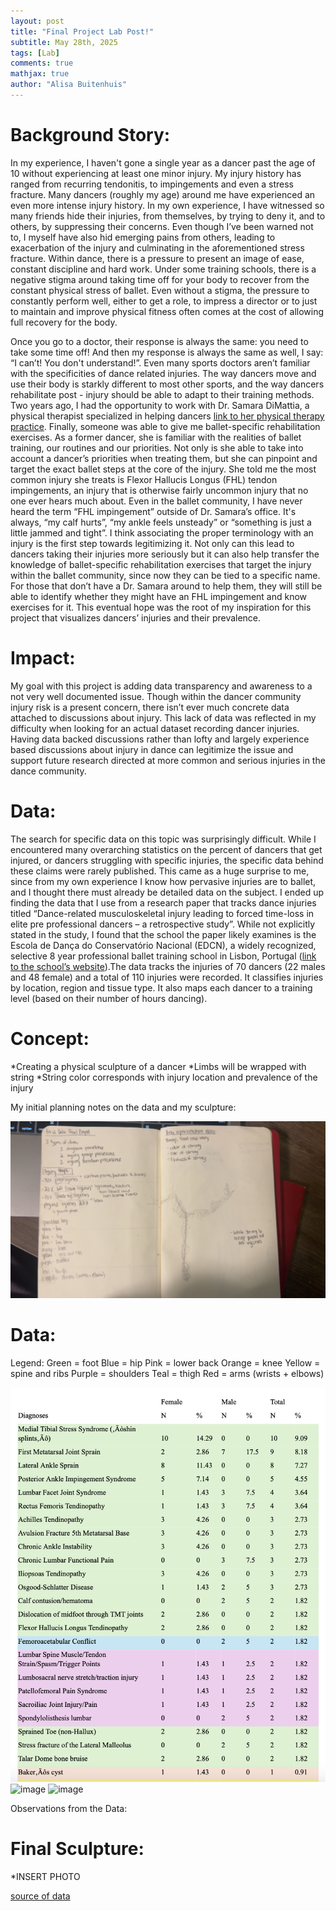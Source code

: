 ```yaml
---
layout: post
title: "Final Project Lab Post!"
subtitle: May 28th, 2025
tags: [Lab]
comments: true
mathjax: true
author: "Alisa Buitenhuis"
---
```


# Background Story:
In my experience, I haven't gone a single year as a dancer past the age of 10 without experiencing at least one minor injury. My injury history has ranged from recurring tendonitis, to impingements and even a stress fracture. Many dancers (roughly my age) around me have experienced an even more intense injury history. In my own experience, I have witnessed so many friends hide their injuries, from themselves, by trying to deny it, and to others, by suppressing their concerns. Even though I’ve been warned not to, I myself have also hid emerging pains from others, leading to exacerbation of the injury and culminating in the aforementioned stress fracture. Within dance, there is a pressure to present an image of ease, constant discipline and hard work. Under some training schools, there is a negative stigma around taking time off for your body to recover from the constant physical stress of ballet. Even without a stigma, the pressure to constantly perform well, either to get a role, to impress a director or to just to maintain and improve physical fitness often comes at the cost of allowing full recovery for the body. 

Once you go to a doctor, their response is always the same: 
you need to take some time off! And then my response is always the same as well, I say: 
“I can’t! You don't understand!”. Even many sports doctors aren’t familiar with the specificities of dance related injuries. The way dancers move and use their body is starkly different to most other sports, and the way dancers rehabilitate post - injury 
should be able to adapt to their training methods. Two years ago, I had the opportunity to work with Dr. Samara DiMattia, a physical therapist specialized in helping dancers [link to her physical therapy 
practice](https://ctdancephysicaltherapy.com/team). Finally, someone was able to give me ballet-specific rehabilitation exercises. As a former dancer, she is familiar with the realities of ballet training, our routines and our priorities. Not only is she able to take into 
account a dancer’s priorities  when treating them, but she can pinpoint and target the exact ballet steps at the core of the injury. She told me the most common injury she treats is Flexor Hallucis Longus (FHL) tendon impingements, an injury that is otherwise fairly 
uncommon injury that no one ever hears much about. Even in the ballet community,
 I have never heard the term “FHL impingement” outside of Dr. Samara’s office. It's always, “my calf hurts”, “my ankle feels unsteady” or “something is just a little jammed and tight”. I think associating the proper terminology with an injury is the 
 first step towards legitimizing it. Not only can this lead to dancers taking their injuries more seriously but it can also help transfer the knowledge of ballet-specific rehabilitation exercises that target the injury within 
 the ballet community, since now they can be tied to a specific name. For those that don’t have a Dr. Samara around to help them, they will still be able to identify whether they might have an FHL impingement and know exercises for it. 
This eventual hope was the root of my inspiration for this project that visualizes dancers’ injuries and their prevalence. 

# Impact:
My goal with this project is adding data transparency and awareness to a not very well documented issue. Though within the dancer community injury risk is a present concern, there isn’t ever much concrete data attached to discussions about injury. 
This lack of data was reflected in my difficulty when looking for an actual dataset recording dancer injuries. Having data backed discussions rather than lofty and largely experience based discussions about injury in dance can legitimize the issue and 
support future research directed at more common and serious injuries in the dance community. 

# Data:
The search for specific data on this topic was surprisingly difficult. 
While I encountered many overarching statistics on the percent of dancers that 
get injured, or dancers struggling with specific injuries, the specific data behind 
these claims were rarely published. This came as a huge surprise to me, since from 
my own experience I know how pervasive injuries are to ballet, and I thought there 
must already be detailed data on the subject. I ended up finding the data that I use from a research paper that tracks dance injuries titled “Dance-related musculoskeletal injury leading to forced time-loss in elite pre professional dancers – a retrospective study”. While not explicitly stated in the study, I found that the school the paper likely examines is the Escola de Dança do Conservatório Nacional (EDCN), a widely recognized, selective 8 year professional ballet training school in Lisbon, Portugal ([link to the school’s website](https://edcn.pt/pt-pt/)).The data tracks the injuries of 70  dancers (22 males and 48 female) and a total of 110 injuries were recorded. It classifies injuries by location, region and tissue type. It also maps  each dancer to a training level (based on their number of hours dancing). 


# Concept: 
*Creating a physical sculpture of a dancer 
*Limbs will be wrapped with string 
*String color corresponds with injury location and prevalence of the injury 

My initial planning notes on the data and my sculpture: 

![image](/assets/img/IMG_5354.JPG)
# Data: 

Legend: 
Green = foot
Blue = hip
Pink = lower back
Orange = knee
Yellow = spine and ribs
Purple = shoulders
Teal = thigh 
Red = arms (wrists + elbows) 

![image](/assets/img/img1.png)
![image](/assets/img/image2)
![image](/assets/img/image3)

Observations from the Data:


# Final Sculpture: 
*INSERT PHOTO

[source of data](https://www.tandfonline.com/doi/full/10.1080/00913847.2022.2129503)
